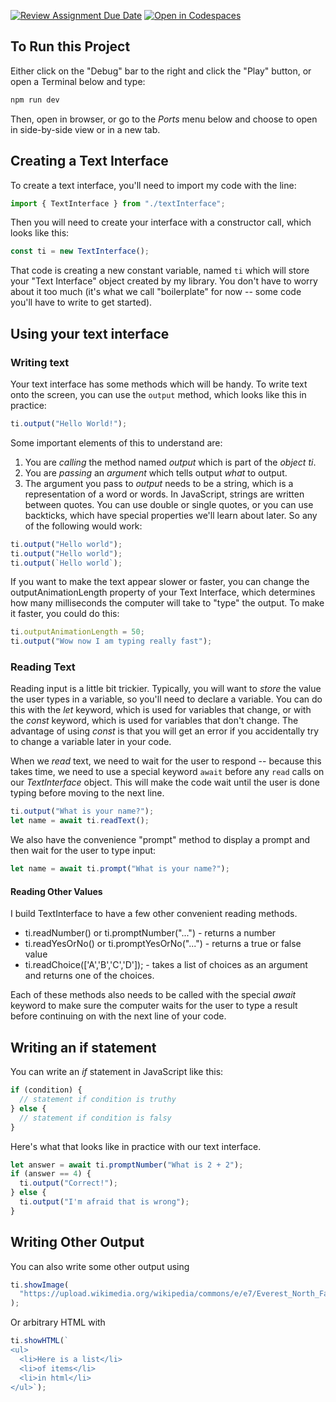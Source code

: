 [![Review Assignment Due Date](https://classroom.github.com/assets/deadline-readme-button-22041afd0340ce965d47ae6ef1cefeee28c7c493a6346c4f15d667ab976d596c.svg)](https://classroom.github.com/a/fly0VgzJ)
[![Open in Codespaces](https://classroom.github.com/assets/launch-codespace-2972f46106e565e64193e422d61a12cf1da4916b45550586e14ef0a7c637dd04.svg)](https://classroom.github.com/open-in-codespaces?assignment_repo_id=20279765)
## To Run this Project

Either click on the "Debug" bar to the right and click the "Play" button, or open a Terminal below and type:

```sh
npm run dev
```

Then, open in browser, or go to the _Ports_ menu below and choose to open in side-by-side view or in a new tab.

## Creating a Text Interface

To create a text interface, you'll need to import my code
with the line:

```ts
import { TextInterface } from "./textInterface";
```

Then you will need to create your interface with a constructor call, which looks like this:

```ts
const ti = new TextInterface();
```

That code is creating a new constant variable, named `ti` which will store your "Text Interface" object created by my library. You don't have to worry about it too much (it's what we call "boilerplate" for now -- some code you'll have to write to get started).

## Using your text interface

### Writing text

Your text interface has some methods which will be handy. To write text onto the screen, you can use the `output` method, which looks like this in practice:

```typescript
ti.output("Hello World!");
```

Some important elements of this to understand are:

1. You are _calling_ the method named _output_ which is part of the _object_ _ti_.
2. You are _passing_ an _argument_ which tells output _what_ to output.
3. The argument you pass to _output_ needs to be a string, which is a representation of a word or words. In JavaScript, strings are written between quotes. You can use double or single quotes, or you can use backticks, which have special properties we'll learn about later. So any of the following would work:

```typescript
ti.output("Hello world");
ti.output("Hello world");
ti.output(`Hello world`);
```

If you want to make the text appear slower or faster, you can change the outputAnimationLength property of your Text Interface, which determines how many milliseconds the computer will take to "type" the output. To make it faster, you could do this:

```typescript
ti.outputAnimationLength = 50;
ti.output("Wow now I am typing really fast");
```

### Reading Text

Reading input is a little bit trickier. Typically, you will want to _store_ the value the user types in a variable, so you'll need to declare a variable. You can do this with the _let_ keyword, which is used for variables that change, or with the _const_ keyword, which is used for variables that don't change. The advantage of using _const_ is that you will get an error if you accidentally try to change a variable later in your code.

When we _read_ text, we need to wait for the user to respond -- because this takes time, we need to use a special keyword `await` before any `read` calls on our _TextInterface_ object. This will make the code wait until the user is done typing before moving to the next line.

```typescript
ti.output("What is your name?");
let name = await ti.readText();
```

We also have the convenience "prompt" method to display a prompt and then
wait for the user to type input:

```typescript
let name = await ti.prompt("What is your name?");
```

#### Reading Other Values

I build TextInterface to have a few other convenient reading methods.

- ti.readNumber() or ti.promptNumber("...") - returns a number
- ti.readYesOrNo() or ti.promptYesOrNo("...") - returns a true or false value
- ti.readChoice(['A','B','C','D']); - takes a list of choices as an argument and returns one of the choices.

Each of these methods also needs to be called with the special _await_ keyword to make sure the computer waits for the user to type a result before continuing on with the next line of your code.

## Writing an if statement

You can write an _if_ statement in JavaScript like this:

```typescript
if (condition) {
  // statement if condition is truthy
} else {
  // statement if condition is falsy
}
```

Here's what that looks like in practice with our text interface.

```typescript
let answer = await ti.promptNumber("What is 2 + 2");
if (answer == 4) {
  ti.output("Correct!");
} else {
  ti.output("I'm afraid that is wrong");
}
```

## Writing Other Output

You can also write some other output using

```typescript
ti.showImage(
  "https://upload.wikimedia.org/wikipedia/commons/e/e7/Everest_North_Face_toward_Base_Camp_Tibet_Luca_Galuzzi_2006.jpg"
);
```

Or arbitrary HTML with

```typescript
ti.showHTML(`
<ul>
  <li>Here is a list</li>
  <li>of items</li>
  <li>in html</li>
</ul>`);
```

